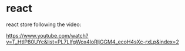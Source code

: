 # react

react store following the video:

https://www.youtube.com/watch?v=T_HtlP80UYc&list=PL7LIfgWox4loRljGGM4_ecoH4sXc-rxLp&index=2